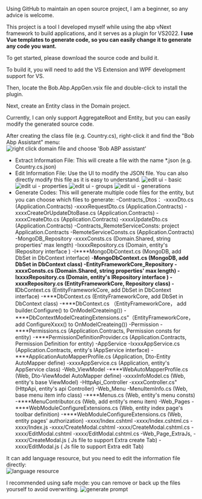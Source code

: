Using GitHub to maintain an open source project, I am a beginner, so any advice is welcome. 

This project is a tool I developed myself while using the abp vNext framework to build applications, and it serves as a plugin for VS2022. **I use Vue templates to generate code, so you can easily change it to generate any code you want.**

To get started, please download the source code and build it. 

To build it, you will need to add the VS Extension and WPF development support for VS. 

Then, locate the Bob.Abp.AppGen.vsix file and double-click to install the plugin.

Next, create an Entity class in the Domain project. 

Currently, I can only support AggregateRoot<Guid> and Entity<Guid>, but you can easily modify the generated source code.

After creating the class file (e.g. Country.cs), right-click it and find the "Bob Abp Assistant" menu:
![right click domain file and choose 'Bob ABP assistant'](https://github.com/user-attachments/assets/3bf7fbde-84cb-455f-bc6d-52daf50452db)
- Extract Information File: This will create a file with the name *.json (e.g. Country.cs.json)
- Edit Information File: Use the UI to modify the JSON file. You can also directly modify this file as it is easy to understand.
![edit ui - basic](https://github.com/user-attachments/assets/27886c6c-9594-4b8b-bd90-ae64f32f23cc)
![edit ui - properties](https://github.com/user-attachments/assets/85b715cb-19df-47df-be72-4a463c729906)
![edit ui - groups](https://github.com/user-attachments/assets/a8a058fd-f1bf-4c2a-a770-95f60234e602)
![edit ui - generations](https://github.com/user-attachments/assets/7e046eb6-7c43-46ae-a5d4-1ecc68ffcab7)
- Generate Codes: This will generate multiple code files for the entity, but you can choose which files to generate:
 -Contracts_Dtos：
  -xxxxDto.cs (Application.Contracts)
  -xxxxRequestDto.cs (Application.Contracts)
  -xxxxCreateOrUpdateDtoBase.cs	(Application.Contracts)
  -xxxxCreateDto.cs (Application.Contracts)
  -xxxxUpdateDto.cs	(Application.Contracts)
 -Contracts_RemoteServiceConsts: project Application.Contracts
  -RemoteServiceConsts.cs (Application.Contracts)
 -MongoDB_Repository
  -xxxxConsts.cs (Domain.Shared, string properties' max length)
  -IxxxxRepository.cs (Domain, entity's IRepository interface )
  -I****MongoDbContext.cs (MongoDB,  add DbSet<entity> in DbContext interface)
  -****MongoDbContext.cs (MongoDB, add DbSet<entity> in DbContext class)
 -EntityFrameworkCore_Repository
  -xxxxConsts.cs (Domain.Shared, string properties' max length)
  -IxxxxRepository.cs (Domain, entity's IRepository interface )
  -xxxxRepository.cs (EntityFrameworkCore, Repository class)
  -I****DbContext.cs (EntityFrameworkCore,  add DbSet<entity> in DbContext interface)
  -****DbContext.cs (EntityFrameworkCore, add DbSet<entity> in DbContext class)
  -****DbContext.cs （EntityFrameworkCore， add builder.Configure() to OnModelCreateing())
  -****DbContextModelCreatingExtensions.cs"（EntityFrameworkCore， add ConfigureXxxx() to OnModelCreateing())
 -Permission
  -****Permissions.cs (Application.Contracts, Permission consts for entity)
  -****PermissionDefinitionProvider.cs (Application.Contracts, Permission Definition for entity)
 -AppService
  -IxxxxAppService.cs (Application.Contracts,  entity's IAppService interface)
  -****ApplicationAutoMapperProfile.cs (Application, Dto-Entity AutoMapper define)
  -xxxxAppService.cs (Application,  entity's AppService  class)
 -Web_ViewModel
  -****WebAutoMapperProfile.cs (Web, Dto-ViewModel AutoMapper define)
  -xxxxInfoModel.cs (Web, entity's base ViewModel)
 -HttpApi_Controller
  -xxxxController.cs" (HttpApi, entity's api Controller)
-Web_Menu
  -MenuItemInfo.cs (Web, base menu item info class)
  -****Menus.cs (Web, entity's menu consts)
  -****MenuContributor.cs (Web, add entity's menu item)
 -Web_Pages
  -****WebModuleConfigureExtensions.cs (Web, entity index page's toolbar definition)
  -****WebModuleConfigureExtensions.cs (Web, entity pages' authorization)
  -xxxx/Index.cshtml
  -xxxx/Index.cshtml.cs
  -xxxx/Index.js
  -xxxx/CreateModal.cshtml
  -xxxx/CreateModal.cshtml.cs
  -xxxx/EditModal.cshtml
  -xxxx/EditModal.cshtml.cs
 -Web_Page_ExtraJs, 
  -xxxx/CreateModal.js ( Js file to support Extra create Tab)
  -xxxx/EditModal.js ( Js file to support Extra edit Tab)

 It can add language resource, but you need to edit the information file directly:  
![language resource](https://github.com/user-attachments/assets/b61b804c-6172-4849-831b-8cb206a707c1)

I recommended using safe mode: you can remove or back up the files yourself to avoid overwriting.
![generate prompt](https://github.com/user-attachments/assets/697d78c8-f6c0-4872-871b-a5a638ec5490)

 
